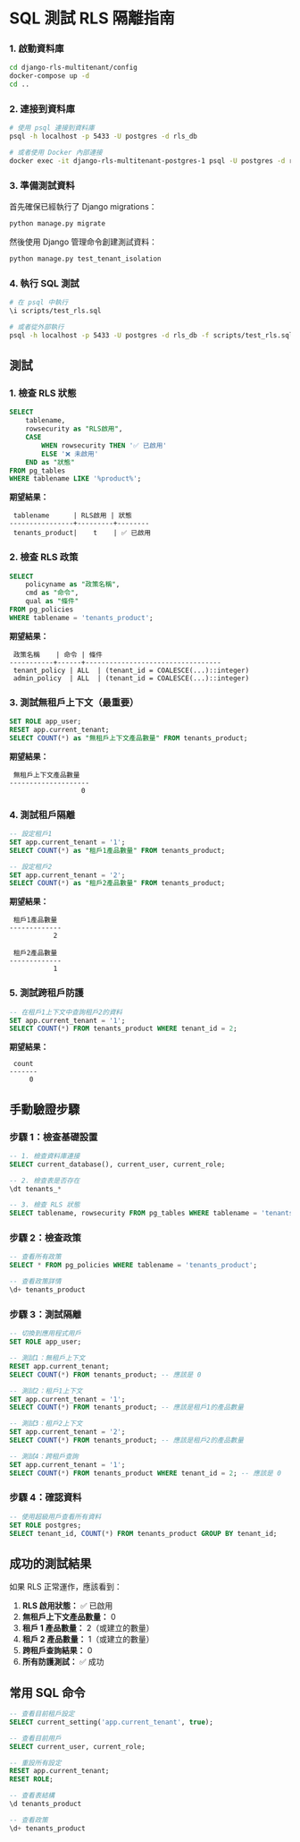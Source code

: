 # SQL 測試 RLS 隔離指南

### 1. 啟動資料庫

```bash
cd django-rls-multitenant/config
docker-compose up -d
cd ..
```

### 2. 連接到資料庫

```bash
# 使用 psql 連接到資料庫
psql -h localhost -p 5433 -U postgres -d rls_db

# 或者使用 Docker 內部連接
docker exec -it django-rls-multitenant-postgres-1 psql -U postgres -d rls_db
```

### 3. 準備測試資料

首先確保已經執行了 Django migrations：

```bash
python manage.py migrate
```

然後使用 Django 管理命令創建測試資料：

```bash
python manage.py test_tenant_isolation
```

### 4. 執行 SQL 測試

```bash
# 在 psql 中執行
\i scripts/test_rls.sql

# 或者從外部執行
psql -h localhost -p 5433 -U postgres -d rls_db -f scripts/test_rls.sql
```

## 測試

### 1. 檢查 RLS 狀態

```sql
SELECT
    tablename,
    rowsecurity as "RLS啟用",
    CASE
        WHEN rowsecurity THEN '✅ 已啟用'
        ELSE '❌ 未啟用'
    END as "狀態"
FROM pg_tables
WHERE tablename LIKE '%product%';
```

**期望結果：**

```
 tablename      | RLS啟用 | 狀態
----------------+---------+--------
 tenants_product|    t    | ✅ 已啟用
```

### 2. 檢查 RLS 政策

```sql
SELECT
    policyname as "政策名稱",
    cmd as "命令",
    qual as "條件"
FROM pg_policies
WHERE tablename = 'tenants_product';
```

**期望結果：**

```
 政策名稱    | 命令 | 條件
-----------+------+----------------------------------
 tenant_policy | ALL  | (tenant_id = COALESCE(...)::integer)
 admin_policy  | ALL  | (tenant_id = COALESCE(...)::integer)
```

### 3. 測試無租戶上下文（最重要）

```sql
SET ROLE app_user;
RESET app.current_tenant;
SELECT COUNT(*) as "無租戶上下文產品數量" FROM tenants_product;
```

**期望結果：**

```
 無租戶上下文產品數量
--------------------
                  0
```

### 4. 測試租戶隔離

```sql
-- 設定租戶1
SET app.current_tenant = '1';
SELECT COUNT(*) as "租戶1產品數量" FROM tenants_product;

-- 設定租戶2
SET app.current_tenant = '2';
SELECT COUNT(*) as "租戶2產品數量" FROM tenants_product;
```

**期望結果：**

```
 租戶1產品數量
-------------
           2

 租戶2產品數量
-------------
           1
```

### 5. 測試跨租戶防護

```sql
-- 在租戶1上下文中查詢租戶2的資料
SET app.current_tenant = '1';
SELECT COUNT(*) FROM tenants_product WHERE tenant_id = 2;
```

**期望結果：**

```
 count
-------
     0
```

## 手動驗證步驟

### 步驟 1：檢查基礎設置

```sql
-- 1. 檢查資料庫連接
SELECT current_database(), current_user, current_role;

-- 2. 檢查表是否存在
\dt tenants_*

-- 3. 檢查 RLS 狀態
SELECT tablename, rowsecurity FROM pg_tables WHERE tablename = 'tenants_product';
```

### 步驟 2：檢查政策

```sql
-- 查看所有政策
SELECT * FROM pg_policies WHERE tablename = 'tenants_product';

-- 查看政策詳情
\d+ tenants_product
```

### 步驟 3：測試隔離

```sql
-- 切換到應用程式用戶
SET ROLE app_user;

-- 測試1：無租戶上下文
RESET app.current_tenant;
SELECT COUNT(*) FROM tenants_product; -- 應該是 0

-- 測試2：租戶1上下文
SET app.current_tenant = '1';
SELECT COUNT(*) FROM tenants_product; -- 應該是租戶1的產品數量

-- 測試3：租戶2上下文
SET app.current_tenant = '2';
SELECT COUNT(*) FROM tenants_product; -- 應該是租戶2的產品數量

-- 測試4：跨租戶查詢
SET app.current_tenant = '1';
SELECT COUNT(*) FROM tenants_product WHERE tenant_id = 2; -- 應該是 0
```

### 步驟 4：確認資料

```sql
-- 使用超級用戶查看所有資料
SET ROLE postgres;
SELECT tenant_id, COUNT(*) FROM tenants_product GROUP BY tenant_id;
```

## 成功的測試結果

如果 RLS 正常運作，應該看到：

1. **RLS 啟用狀態：** ✅ 已啟用
2. **無租戶上下文產品數量：** 0
3. **租戶 1 產品數量：** 2（或建立的數量）
4. **租戶 2 產品數量：** 1（或建立的數量）
5. **跨租戶查詢結果：** 0
6. **所有防護測試：** ✅ 成功

## 常用 SQL 命令

```sql
-- 查看目前租戶設定
SELECT current_setting('app.current_tenant', true);

-- 查看目前用戶
SELECT current_user, current_role;

-- 重設所有設定
RESET app.current_tenant;
RESET ROLE;

-- 查看表結構
\d tenants_product

-- 查看政策
\d+ tenants_product
```
